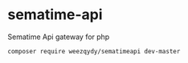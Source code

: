 # sematime-api
Sematime Api gateway for php
 ```
 composer require weezqydy/sematimeapi dev-master
 ```
